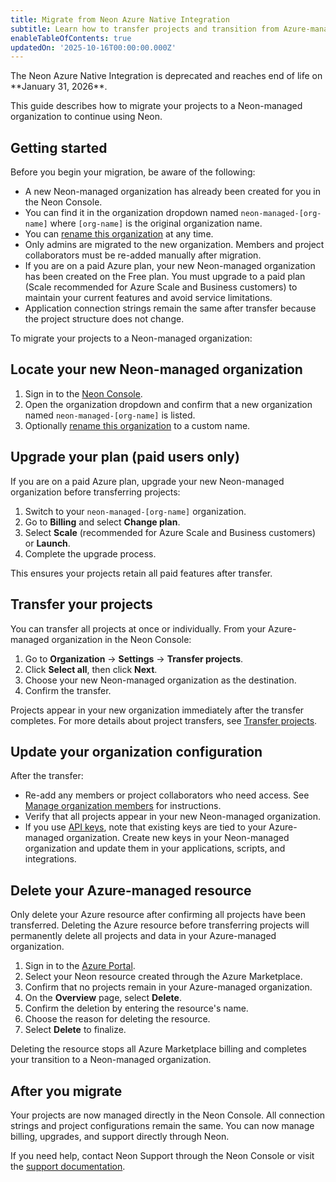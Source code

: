 ```yaml
---
title: Migrate from Neon Azure Native Integration
subtitle: Learn how to transfer projects and transition from Azure-managed to Neon-managed organizations.
enableTableOfContents: true
updatedOn: '2025-10-16T00:00:00.000Z'
---
```


<Admonition type="important">
The Neon Azure Native Integration is deprecated and reaches end of life on **January 31, 2026**. 
</Admonition>

This guide describes how to migrate your projects to a Neon-managed organization to continue using Neon.

## Getting started

Before you begin your migration, be aware of the following:

- A new Neon-managed organization has already been created for you in the Neon Console.
- You can find it in the organization dropdown named `neon-managed-[org-name]` where `[org-name]` is the original organization name.
- You can [rename this organization](/docs/manage/orgs-manage#rename-an-organization) at any time.
- Only admins are migrated to the new organization. Members and project collaborators must be re-added manually after migration.
- If you are on a paid Azure plan, your new Neon-managed organization has been created on the Free plan. You must upgrade to a paid plan (Scale recommended for Azure Scale and Business customers) to maintain your current features and avoid service limitations.
- Application connection strings remain the same after transfer because the project structure does not change.

To migrate your projects to a Neon-managed organization:

<Steps>

## Locate your new Neon-managed organization

1. Sign in to the [Neon Console](https://console.neon.tech).
2. Open the organization dropdown and confirm that a new organization named `neon-managed-[org-name]` is listed.
3. Optionally [rename this organization](/docs/manage/orgs-manage#rename-an-organization) to a custom name.

## Upgrade your plan (paid users only)

If you are on a paid Azure plan, upgrade your new Neon-managed organization before transferring projects:

1. Switch to your `neon-managed-[org-name]` organization.
2. Go to **Billing** and select **Change plan**.
3. Select **Scale** (recommended for Azure Scale and Business customers) or **Launch**.
4. Complete the upgrade process.

This ensures your projects retain all paid features after transfer.

## Transfer your projects

You can transfer all projects at once or individually. From your Azure-managed organization in the Neon Console:

1. Go to **Organization** -> **Settings** -> **Transfer projects**.
2. Click **Select all**, then click **Next**.
3. Choose your new Neon-managed organization as the destination.
4. Confirm the transfer.

Projects appear in your new organization immediately after the transfer completes. For more details about project transfers, see [Transfer projects](/docs/manage/orgs-project-transfer).

## Update your organization configuration

After the transfer:

- Re-add any members or project collaborators who need access. See [Manage organization members](/docs/manage/orgs-manage#add-a-user-to-an-organization) for instructions.
- Verify that all projects appear in your new Neon-managed organization.
- If you use [API keys](/docs/manage/api-keys), note that existing keys are tied to your Azure-managed organization. Create new keys in your Neon-managed organization and update them in your applications, scripts, and integrations.

## Delete your Azure-managed resource

<Admonition type="important">
Only delete your Azure resource after confirming all projects have been transferred. Deleting the Azure resource before transferring projects will permanently delete all projects and data in your Azure-managed organization.
</Admonition>

1. Sign in to the [Azure Portal](https://portal.azure.com).
2. Select your Neon resource created through the Azure Marketplace.
3. Confirm that no projects remain in your Azure-managed organization.
4. On the **Overview** page, select **Delete**.
5. Confirm the deletion by entering the resource's name.
6. Choose the reason for deleting the resource.
7. Select **Delete** to finalize.

Deleting the resource stops all Azure Marketplace billing and completes your transition to a Neon-managed organization.

</Steps>

## After you migrate

Your projects are now managed directly in the Neon Console. All connection strings and project configurations remain the same. You can now manage billing, upgrades, and support directly through Neon.

If you need help, contact Neon Support through the Neon Console or visit the [support documentation](/docs/introduction/support).
